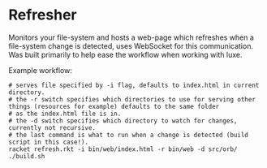 Refresher
===============
Monitors your file-system and hosts a web-page which refreshes when a file-system change is detected, uses WebSocket for this communication. Was built primarily to help ease the workflow when working with luxe.

Example workflow:

	# serves file specified by -i flag, defaults to index.html in current directory.
	# the -r switch specifies which directories to use for serving other things (resources for example) defaults to the same folder
	# as the index.html file is in.
	# the -d switch specifies which directory to watch for changes, currently not recursive.
	# the last command is what to run when a change is detected (build script in this case!).
	racket refresh.rkt -i bin/web/index.html -r bin/web -d src/orb/ ./build.sh
